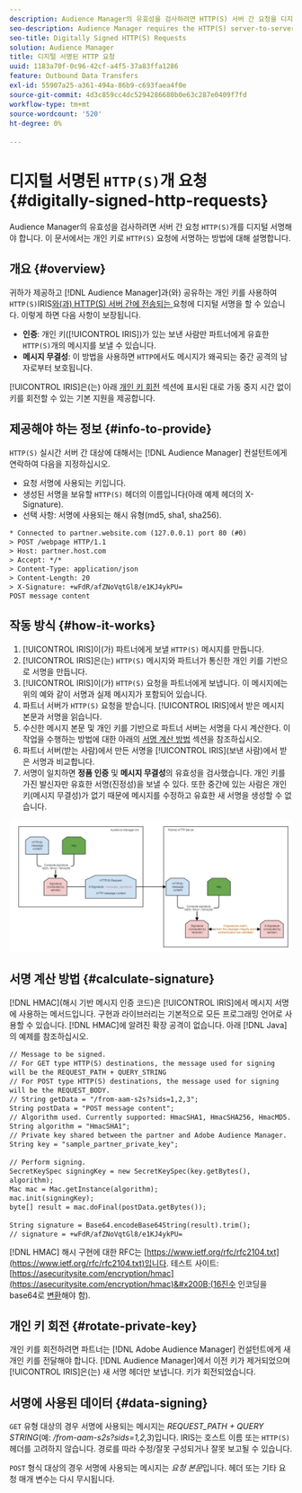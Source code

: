 ```yaml
---
description: Audience Manager의 유효성을 검사하려면 HTTP(S) 서버 간 요청을 디지털 서명해야 합니다. 이 문서에서는 개인 키를 사용하여 HTTP 요청에 서명하는 방법에 대해 설명합니다.
seo-description: Audience Manager requires the HTTP(S) server-to-server requests to be digitally signed for validity. This document describes how you can sign HTTP(S) requests with private keys.
seo-title: Digitally Signed HTTP(S) Requests
solution: Audience Manager
title: 디지털 서명된 HTTP 요청
uuid: 1183a70f-0c96-42cf-a4f5-37a83ffa1286
feature: Outbound Data Transfers
exl-id: 55907a25-a361-494a-86b9-c693faea4f0e
source-git-commit: 4d3c859cc4dc5294286680b0e63c287e0409f7fd
workflow-type: tm+mt
source-wordcount: '520'
ht-degree: 0%

---
```


# 디지털 서명된 `HTTP(S)`개 요청 {#digitally-signed-http-requests}

Audience Manager의 유효성을 검사하려면 서버 간 요청 `HTTP(S)`개를 디지털 서명해야 합니다. 이 문서에서는 개인 키로 `HTTP(S)` 요청에 서명하는 방법에 대해 설명합니다.

## 개요 {#overview}

<!-- digitally_signed_http_requests.xml -->

귀하가 제공하고 [!DNL Audience Manager]과(와) 공유하는 개인 키를 사용하여 `HTTP(S)`IRIS[와(과) HTTP(S) 서버 간에 전송되는 ](../../../reference/system-components/components-data-action.md#iris) 요청에 디지털 서명을 할 수 있습니다. 이렇게 하면 다음 사항이 보장됩니다.

* **인증**: 개인 키([!UICONTROL IRIS])가 있는 보낸 사람만 파트너에게 유효한 `HTTP(S)`개의 메시지를 보낼 수 있습니다.
* **메시지 무결성**: 이 방법을 사용하면 `HTTP`에서도 메시지가 왜곡되는 중간 공격의 남자로부터 보호됩니다.

[!UICONTROL IRIS]은(는) 아래 [개인 키 회전](../../../integration/receiving-audience-data/real-time-outbound-transfers/digitally-signed-http-requests.md#rotate-private-key) 섹션에 표시된 대로 가동 중지 시간 없이 키를 회전할 수 있는 기본 지원을 제공합니다.

## 제공해야 하는 정보 {#info-to-provide}

`HTTP(S)` 실시간 서버 간 대상에 대해서는 [!DNL Audience Manager] 컨설턴트에게 연락하여 다음을 지정하십시오.

* 요청 서명에 사용되는 키입니다.
* 생성된 서명을 보유할 `HTTP(S)` 헤더의 이름입니다(아래 예제 헤더의 X-Signature).
* 선택 사항: 서명에 사용되는 해시 유형(md5, sha1, sha256).

```
* Connected to partner.website.com (127.0.0.1) port 80 (#0)
> POST /webpage HTTP/1.1
> Host: partner.host.com
> Accept: */*
> Content-Type: application/json
> Content-Length: 20
> X-Signature: +wFdR/afZNoVqtGl8/e1KJ4ykPU=
POST message content
```

## 작동 방식 {#how-it-works}

1. [!UICONTROL IRIS]이(가) 파트너에게 보낼 `HTTP(S)` 메시지를 만듭니다.
1. [!UICONTROL IRIS]은(는) `HTTP(S)` 메시지와 파트너가 통신한 개인 키를 기반으로 서명을 만듭니다.
1. [!UICONTROL IRIS]이(가) `HTTP(S)` 요청을 파트너에게 보냅니다. 이 메시지에는 위의 예와 같이 서명과 실제 메시지가 포함되어 있습니다.
1. 파트너 서버가 `HTTP(S)` 요청을 받습니다. [!UICONTROL IRIS]에서 받은 메시지 본문과 서명을 읽습니다.
1. 수신한 메시지 본문 및 개인 키를 기반으로 파트너 서버는 서명을 다시 계산한다. 이 작업을 수행하는 방법에 대한 아래의 [서명 계산 방법](../../../integration/receiving-audience-data/real-time-outbound-transfers/digitally-signed-http-requests.md#calculate-signature) 섹션을 참조하십시오.
1. 파트너 서버(받는 사람)에서 만든 서명을 [!UICONTROL IRIS]&#x200B;(보낸 사람)에서 받은 서명과 비교합니다.
1. 서명이 일치하면 **정품 인증** 및 **메시지 무결성**&#x200B;의 유효성을 검사했습니다. 개인 키를 가진 발신자만 유효한 서명(진정성)을 보낼 수 있다. 또한 중간에 있는 사람은 개인 키(메시지 무결성)가 없기 때문에 메시지를 수정하고 유효한 새 서명을 생성할 수 없습니다.

![](assets/iris-digitally-sign-http-request.png)

## 서명 계산 방법 {#calculate-signature}

[!DNL HMAC]&#x200B;(해시 기반 메시지 인증 코드)은 [!UICONTROL IRIS]에서 메시지 서명에 사용하는 메서드입니다. 구현과 라이브러리는 기본적으로 모든 프로그래밍 언어로 사용할 수 있습니다. [!DNL HMAC]에 알려진 확장 공격이 없습니다. 아래 [!DNL Java]의 예제를 참조하십시오.

```
// Message to be signed.
// For GET type HTTP(S) destinations, the message used for signing will be the REQUEST_PATH + QUERY_STRING
// For POST type HTTP(S) destinations, the message used for signing will be the REQUEST_BODY.
// String getData = "/from-aam-s2s?sids=1,2,3";
String postData = "POST message content";
// Algorithm used. Currently supported: HmacSHA1, HmacSHA256, HmacMD5.
String algorithm = "HmacSHA1";
// Private key shared between the partner and Adobe Audience Manager.
String key = "sample_partner_private_key";
  
// Perform signing.
SecretKeySpec signingKey = new SecretKeySpec(key.getBytes(), algorithm);
Mac mac = Mac.getInstance(algorithm);
mac.init(signingKey);
byte[] result = mac.doFinal(postData.getBytes());
  
String signature = Base64.encodeBase64String(result).trim(); 
// signature = +wFdR/afZNoVqtGl8/e1KJ4ykPU=
```

[!DNL HMAC] 해시 구현에 대한 RFC는 [https://www.ietf.org/rfc/rfc2104.txt](https://www.ietf.org/rfc/rfc2104.txt)입니다. 테스트 사이트: [https://asecuritysite.com/encryption/hmac](https://asecuritysite.com/encryption/hmac)&#x200B;(16진수 인코딩을 base64로 [변환](https://tomeko.net/online_tools/hex_to_base64.php?lang=en)해야 함).

## 개인 키 회전 {#rotate-private-key}

개인 키를 회전하려면 파트너는 [!DNL Adobe Audience Manager] 컨설턴트에게 새 개인 키를 전달해야 합니다. [!DNL Audience Manager]에서 이전 키가 제거되었으며 [!UICONTROL IRIS]은(는) 새 서명 헤더만 보냅니다. 키가 회전되었습니다.

## 서명에 사용된 데이터 {#data-signing}

`GET` 유형 대상의 경우 서명에 사용되는 메시지는 *REQUEST_PATH + QUERY STRING*(예: */from-aam-s2s?sids=1,2,3*)입니다. IRIS는 호스트 이름 또는 `HTTP(S)` 헤더를 고려하지 않습니다. 경로를 따라 수정/잘못 구성되거나 잘못 보고될 수 있습니다.

`POST` 형식 대상의 경우 서명에 사용되는 메시지는 *요청 본문*&#x200B;입니다. 헤더 또는 기타 요청 매개 변수는 다시 무시됩니다.

